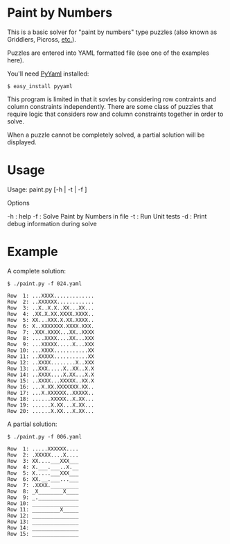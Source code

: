 Paint by Numbers
==

This is a basic solver for "paint by numbers" type puzzles (also known as
Griddlers, Picross, [etc.](http://en.wikipedia.org/wiki/Nonogram)).

Puzzles are entered into YAML formatted file (see one of the examples here).

You'll need [PyYaml](http://pyyaml.org/wiki/PyYAML) installed:

    $ easy_install pyyaml

This program is limited in that it sovles by considering row contraints
and column constraints independently.  There are some class of puzzles
that require logic that considers row and column constraints together
in order to solve.

When a puzzle cannot be completely solved, a partial solution will be
displayed.

Usage
==

Usage: paint.py [-h | -t | -f <file>]

Options

-h      : help
-f <file>   : Solve Paint by Numbers in file
-t      : Run Unit tests
-d      : Print debug information during solve

Example
==
A complete solution:

    $ ./paint.py -f 024.yaml

    Row  1: ...XXXX.............
    Row  2: ..XXXXXX............
    Row  3: ..X..X.X..XX...XX...
    Row  4: .XX.X.XX.XXXX.XXXX..
    Row  5: XX...XXX.X.XX.XXXX..
    Row  6: X..XXXXXXX.XXXX.XXX.
    Row  7: .XXX.XXXX...XX..XXXX
    Row  8: ....XXXX....XX...XXX
    Row  9: ...XXXXX.....X...XXX
    Row 10: ...XXXX...........XX
    Row 11: ..XXXXX...........XX
    Row 12: ..XXXX........X..XXX
    Row 13: ..XXX.....X..XX..X.X
    Row 14: ..XXXX....X.XX...X.X
    Row 15: ..XXXX...XXXXX..XX.X
    Row 16: ...X.XX.XXXXXXX.XX..
    Row 17: ...X.XXXXXX..XXXXX..
    Row 18: ......XXXXX..X.XX...
    Row 19: ......X.XX...X.XX...
    Row 20: ......X.XX...X.XX...

A partial solution:

    $ ./paint.py -f 006.yaml

    Row  1: .....XXXXXX....
    Row  2: .XXXXX....X....
    Row  3: XX....___XXX___
    Row  4: X.___.___..X.__
    Row  5: X.....___XXX___
    Row  6: XX.__.___...___
    Row  7: .XXXX._________
    Row  8: _X________X____
    Row  9: _._____________
    Row 10: _______________
    Row 11: _________X_____
    Row 12: _______________
    Row 13: _______________
    Row 14: _______________
    Row 15: _______________
